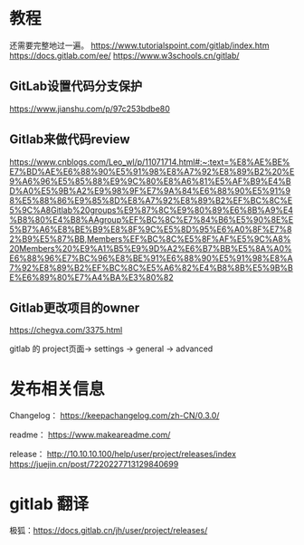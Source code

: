 # 教程
还需要完整地过一遍。
https://www.tutorialspoint.com/gitlab/index.htm
https://docs.gitlab.com/ee/
https://www.w3schools.cn/gitlab/


## GitLab设置代码分支保护
https://www.jianshu.com/p/97c253bdbe80

## Gitlab来做代码review 
https://www.cnblogs.com/Leo_wl/p/11071714.html#:~:text=%E8%AE%BE%E7%BD%AE%E6%88%90%E5%91%98%E8%A7%92%E8%89%B2%20%E9%A6%96%E5%85%88%E9%9C%80%E8%A6%81%E5%AF%B9%E4%BD%A0%E5%9B%A2%E9%98%9F%E7%9A%84%E6%88%90%E5%91%98%E5%88%86%E9%85%8D%E8%A7%92%E8%89%B2%EF%BC%8C%E5%9C%A8Gitlab%20groups%E9%87%8C%E9%80%89%E6%8B%A9%E4%B8%80%E4%B8%AAgroup%EF%BC%8C%E7%84%B6%E5%90%8E%E5%B7%A6%E8%BE%B9%E8%8F%9C%E5%8D%95%E6%A0%8F%E7%82%B9%E5%87%BB,Members%EF%BC%8C%E5%8F%AF%E5%9C%A8%20Members%20%E9%A1%B5%E9%9D%A2%E6%B7%BB%E5%8A%A0%E6%88%96%E7%BC%96%E8%BE%91%E6%88%90%E5%91%98%E8%A7%92%E8%89%B2%EF%BC%8C%E5%A6%82%E4%B8%8B%E5%9B%BE%E6%89%80%E7%A4%BA%E3%80%82

## Gitlab更改项目的owner
https://chegva.com/3375.html

gitlab 的 project页面-> settings -> general -> advanced 


# 发布相关信息
Changelog：
https://keepachangelog.com/zh-CN/0.3.0/

readme：
https://www.makeareadme.com/

release：
http://10.10.10.100/help/user/project/releases/index
https://juejin.cn/post/7220227713129840699


# gitlab 翻译
极狐：https://docs.gitlab.cn/jh/user/project/releases/



